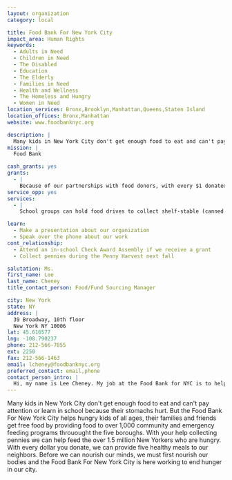 ```yaml
---
layout: organization
category: local

title: Food Bank For New York City
impact_area: Human Rights
keywords: 
  - Adults in Need
  - Children in Need
  - The Disabled
  - Education
  - The Elderly
  - Families in Need
  - Health and Wellness
  - The Homeless and Hungry
  - Women in Need
location_services: Bronx,Brooklyn,Manhattan,Queens,Staten Island
location_offices: Bronx,Manhattan
website: www.foodbanknyc.org

description: |
  Many kids in New York City don't get enough food to eat and can't pay attention or learn in school because their stomachs hurt.  But the Food Bank For New York City helps hungry kids of all ages, their families and friends get free food by providing food to over 1,000 community and emergency feeding programs throuought the five boroughs. With your help collecting pennies we can help feed the over 1.5 million New Yorkers who are hungry. With every dollar you donate, we can provide five healthy meals to our neighbors. Before we can nourish our minds, we must first nourish our bodies and the Food Bank For New York City is here working to end hunger in our city.
mission: |
  Food Bank

cash_grants: yes
grants: 
  - |
    Because of our partnerships with food donors, with every $1 donated, we can distribute enough food for 5 meals, so $1000 would enable us to distribute food for 5,000 meals to feed hungry New Yorkers.
service_opp: yes
services: 
  - |
    School groups can hold food drives to collect shelf-stable (canned and boxed) food which we then distribute to soup kitchens and food pantries throughout the five boroughs of New York City. Students must be at least 14 years of age to enter the warehouse and re-pack food.

learn: 
  - Make a presentation about our organization
  - Speak over the phone about our work
cont_relationship: 
  - Attend an in-school Check Award Assembly if we receive a grant
  - Collect pennies during the Penny Harvest next fall

salutation: Ms.
first_name: Lee
last_name: Cheney
title_contact_person: Food/Fund Sourcing Manager

city: New York
state: NY
address: |
  39 Broadway, 10th floor  
  New York NY 10006
lat: 45.616577
lng: -108.790237
phone: 212-566-7855
ext: 2250
fax: 212-566-1463
email: lcheney@foodbanknyc.org
preferred_contact: email,phone
contact_person_intro: |
  Hi, my name is Lee Cheney. My job at the Food Bank for NYC is to help raise food and funds for our neighbors in the 5 boroughs. I have been a "food banker" for a total of 5 years and am passionate about the mission to help provide food to the people of our community who are food insecure. I am new to this organization, but the Food Bank for NYC has been a friend of Common Cents for approximately 6 years. I am excited to be on board and help educate and engage all of you!
---
```

Many kids in New York City don't get enough food to eat and can't pay attention or learn in school because their stomachs hurt.  But the Food Bank For New York City helps hungry kids of all ages, their families and friends get free food by providing food to over 1,000 community and emergency feeding programs throuought the five boroughs. With your help collecting pennies we can help feed the over 1.5 million New Yorkers who are hungry. With every dollar you donate, we can provide five healthy meals to our neighbors. Before we can nourish our minds, we must first nourish our bodies and the Food Bank For New York City is here working to end hunger in our city.